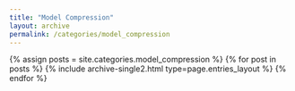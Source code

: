 ```yaml
---
title: "Model Compression"
layout: archive
permalink: /categories/model_compression
---
```


{% assign posts = site.categories.model_compression %}
{% for post in posts %} {% include archive-single2.html type=page.entries_layout %} {% endfor %}